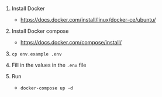1. Install Docker

    * https://docs.docker.com/install/linux/docker-ce/ubuntu/

2. Install Docker compose

    * https://docs.docker.com/compose/install/

3. `cp env.example .env`

4. Fill in the values in the `.env` file

5. Run
    * `docker-compose up -d`

